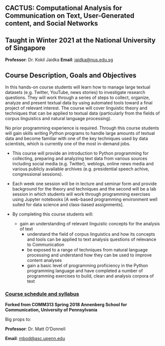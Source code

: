 ## CACTUS: Computational Analysis for Communication on Text, User-Generated content, and Social Networks
## Taught in Winter 2021 at the National University of Singapore

**Professor**: Dr. Kokil Jaidka
**Email**: jaidka@nus.edu.sg

## Course Description, Goals and Objectives

In this hands-on course students will learn how to manage large textual datasets (e.g. Twitter, YouTube, news stories) to investigate research questions. They will work through a series of steps to collect,
organize, analyze and present textual data by using automated tools toward a final project of relevant interest.  The course will cover linguistic theory and techniques that can be applied to textual data (particularly from the fields of corpus linguistics and natural language processing).

No prior programming experience is required. Through this course students will gain skills writing Python programs to handle large amounts of textual data and become familiar with one of the key techniques used by data scientists, which is currently one of the most in-demand jobs.

* This course will provide an introduction to Python programming for collecting, preparing and analyzing text data from various sources including
social media (e.g. Twitter), weblogs, online news media and various publicly available archives (e.g. presidential speech achive, congressional sessions).

* Each week one session will be in lecture and seminar form and provide background for the theory and techniques and the second will be a lab session
in which students will work through programming exercises using Jupyter notebooks [A web-based programming environment well suited for data science and class-based assignments].

* By completing this course students will: 
	* gain an understanding of relevant linguistic concepts for the analysis of text
        * understand the field of corpus linguistics and how its concepts and tools can be applied to text analysis questions of relevance to Communication
        * be exposed to a range of techniques from natural language processing and understand how they can be used to improve content analyses
        * gain a basic level of programming proficiency in the Python programming language and have completed a number of programming exercises to build, clean and analysis corpora of text


### [Course schedule and syllabus](syllabus.md)


**Forked from COMM313 Spring 2018 Annenberg School for Communication, University of Pennsylvania**

Big props to:

**Professor**: Dr. Matt O'Donnell

**Email**: mbod@asc.upenn.edu
